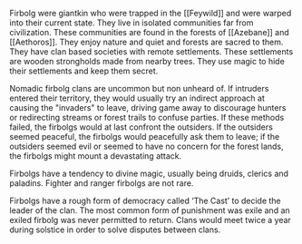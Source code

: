 Firbolg were giantkin who were trapped in the [[Feywild]] and were warped into their current state. They live in isolated communities far from civilization. These communities are found in the forests of [[Azebane]] and [[Aethoros]]. They enjoy nature and quiet and forests are sacred to them. They have clan based societies with remote settlements. These settlements are wooden strongholds made from nearby trees. They use magic to hide their settlements and keep them secret. 

Nomadic firbolg clans are uncommon but non unheard of. If intruders entered their territory, they would usually try an indirect approach at causing the "invaders" to leave, driving game away to discourage hunters or redirecting streams or forest trails to confuse parties. If these methods failed, the firbolgs would at last confront the outsiders. If the outsiders seemed peaceful, the firbolgs would peacefully ask them to leave; if the outsiders seemed evil or seemed to have no concern for the forest lands, the firbolgs might mount a devastating attack. 

Firbolgs have a tendency to divine magic, usually being druids, clerics and paladins. Fighter and ranger firbolgs are not rare.

Firbolgs have a rough form of democracy called ‘The Cast’ to decide the leader of the clan. The most common form of punishment was exile and an exiled firbolg was never permitted to return. Clans would meet twice a year during solstice in order to solve disputes between clans.